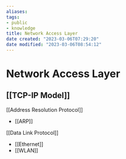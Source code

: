 ```yaml
---
aliases: 
tags:
- public
- knowledge
title: Network Access Layer
date created: "2023-03-06T07:29:20"
date modified: "2023-03-06T08:54:12"
---
```


# Network Access Layer

## [[TCP-IP Model]]

[[Address Resolution Protocol]]
- [[ARP]]

[[Data Link Protocol]]
- [[Ethernet]]
- [[WLAN]]
